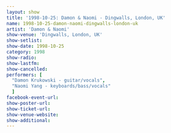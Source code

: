 ```yaml
---
layout: show
title: '1998-10-25: Damon & Naomi - Dingwalls, London, UK'
name: 1998-10-25-damon-naomi-dingwalls-london-uk
artist: 'Damon & Naomi'
show-venue: 'Dingwalls, London, UK'
show-setlist: 
show-date: 1998-10-25
category: 1998
show-radio: 
show-lastfm: 
show-cancelled: 
performers: [
  "Damon Krukowski - guitar/vocals",
  "Naomi Yang - keyboards/bass/vocals"
  ]
facebook-event-url: 
show-poster-url: 
show-ticket-url: 
show-venue-website: 
show-additional: 
---
```


